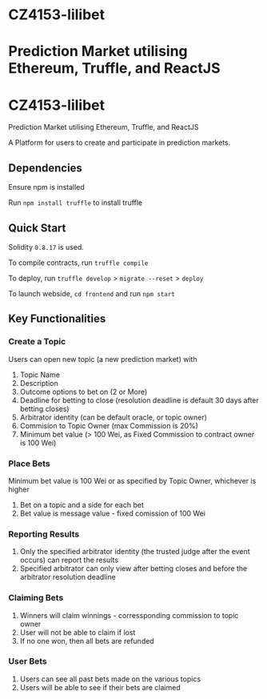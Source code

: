 # CZ4153-lilibet
Prediction Market utilising Ethereum, Truffle, and ReactJS
=======
# CZ4153-lilibet
Prediction Market utilising Ethereum, Truffle, and ReactJS

A Platform for users to create and participate in prediction markets. 

## Dependencies
Ensure npm is installed

Run `npm install truffle` to install truffle

## Quick Start
Solidity `0.8.17` is used.

To compile contracts, run `truffle compile`

To deploy, run
`truffle develop` > `migrate --reset` > `deploy`

To launch webside, `cd frontend` and run `npm start`

## Key Functionalities

### Create a Topic
Users can open new topic (a new prediction market) with 
1. Topic Name
2. Description
3. Outcome options to bet on (2 or More)
4. Deadline for betting to close (resolution deadline is default 30 days after betting closes)
5. Arbitrator identity (can be default oracle, or topic owner)
6. Commision to Topic Owner (max Commission is 20%)
7. Minimum bet value (> 100 Wei, as Fixed Commission to contract owner is 100 Wei)

### Place Bets
Minimum bet value is 100 Wei or as specified by Topic Owner, whichever is higher
1. Bet on a topic and a side for each bet
2. Bet value is message value - fixed comission of 100 Wei

### Reporting Results
1. Only the specified arbitrator identity (the trusted judge after the event occurs) can report the results
2. Specified arbitrator can only view after betting closes and before the arbitrator resolution deadline

### Claiming Bets
1. Winners will claim winnings - corressponding commission to topic owner
2. User will not be able to claim if lost
3. If no one won, then all bets are refunded

### User Bets
1. Users can see all past bets made on the various topics
2. Users will be able to see if their bets are claimed

